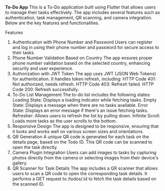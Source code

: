 **To-Do App**
This is a To-Do application built using Flutter that allows users to manage their tasks effectively. The app includes several features such as authentication, task management, QR scanning, and camera integration. Below are the key features and functionalities.

Features
1. Authentication with Phone Number and Password
Users can register and log in using their phone number and password for secure access to their tasks.
2. Phone Number Validation Based on Country
The app ensures proper phone number validation based on the selected country, enhancing security and user experience.
3. Authorization with JWT Token
The app uses JWT (JSON Web Tokens) for authentication.
It handles token refresh, including:
HTTP Code 401: Not authorized, needs refresh.
HTTP Code 403: Refresh failed.
HTTP Code 200: Refresh successfully.
4. To-Do List Management
The to-do list includes the following states:
Loading State: Displays a loading indicator while fetching tasks.
Empty State: Displays a message when there are no tasks available.
Error State: Displays an error message if there's an issue fetching tasks.
Refresher: Allows users to refresh the list by pulling down.
Infinite Scroll: Loads more tasks as the user scrolls to the bottom.
5. Responsive Design
The app is designed to be responsive, ensuring that it looks and works well on various screen sizes and orientations.
6. QR Generation
A unique QR code is generated for each task on the details page, based on the Todo ID. This QR code can be scanned to open the task directly.
7. Camera Plugin Integration
Users can add images to tasks by capturing photos directly from the camera or selecting images from their device's gallery.
8. QR Scanner for Task Details
The app includes a QR scanner that allows users to scan a QR code to open the corresponding task details. It performs a GET request to /todos/:id to fetch the task details based on the scanned ID.
